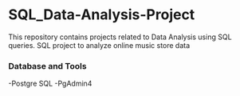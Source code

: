 # SQL_Data-Analysis-Project
This repository contains projects related to Data Analysis using SQL queries.
SQL project to analyze online music store data

### Database and Tools
-Postgre SQL
-PgAdmin4
